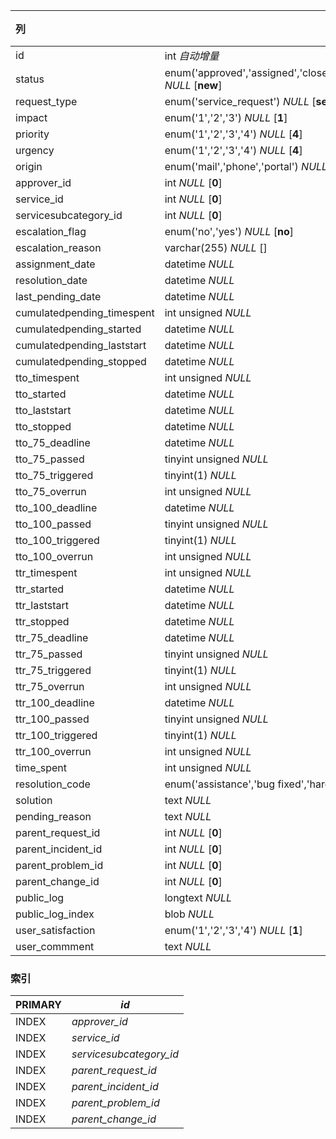 | 列                         | 类型                                                         | 注释 |
| :------------------------- | ------------------------------------------------------------ | ---- |
| id                         | int *自动增量*                                               |      |
| status                     | enum('approved','assigned','closed','escalated_tto','escalated_ttr','new','pending','rejected','resolved','waiting_for_approval') *NULL* [**new**] |      |
| request_type               | enum('service_request') *NULL* [**service_request**]         |      |
| impact                     | enum('1','2','3') *NULL* [**1**]                             |      |
| priority                   | enum('1','2','3','4') *NULL* [**4**]                         |      |
| urgency                    | enum('1','2','3','4') *NULL* [**4**]                         |      |
| origin                     | enum('mail','phone','portal') *NULL* [**phone**]             |      |
| approver_id                | int *NULL* [**0**]                                           |      |
| service_id                 | int *NULL* [**0**]                                           |      |
| servicesubcategory_id      | int *NULL* [**0**]                                           |      |
| escalation_flag            | enum('no','yes') *NULL* [**no**]                             |      |
| escalation_reason          | varchar(255) *NULL* []                                       |      |
| assignment_date            | datetime *NULL*                                              |      |
| resolution_date            | datetime *NULL*                                              |      |
| last_pending_date          | datetime *NULL*                                              |      |
| cumulatedpending_timespent | int unsigned *NULL*                                          |      |
| cumulatedpending_started   | datetime *NULL*                                              |      |
| cumulatedpending_laststart | datetime *NULL*                                              |      |
| cumulatedpending_stopped   | datetime *NULL*                                              |      |
| tto_timespent              | int unsigned *NULL*                                          |      |
| tto_started                | datetime *NULL*                                              |      |
| tto_laststart              | datetime *NULL*                                              |      |
| tto_stopped                | datetime *NULL*                                              |      |
| tto_75_deadline            | datetime *NULL*                                              |      |
| tto_75_passed              | tinyint unsigned *NULL*                                      |      |
| tto_75_triggered           | tinyint(1) *NULL*                                            |      |
| tto_75_overrun             | int unsigned *NULL*                                          |      |
| tto_100_deadline           | datetime *NULL*                                              |      |
| tto_100_passed             | tinyint unsigned *NULL*                                      |      |
| tto_100_triggered          | tinyint(1) *NULL*                                            |      |
| tto_100_overrun            | int unsigned *NULL*                                          |      |
| ttr_timespent              | int unsigned *NULL*                                          |      |
| ttr_started                | datetime *NULL*                                              |      |
| ttr_laststart              | datetime *NULL*                                              |      |
| ttr_stopped                | datetime *NULL*                                              |      |
| ttr_75_deadline            | datetime *NULL*                                              |      |
| ttr_75_passed              | tinyint unsigned *NULL*                                      |      |
| ttr_75_triggered           | tinyint(1) *NULL*                                            |      |
| ttr_75_overrun             | int unsigned *NULL*                                          |      |
| ttr_100_deadline           | datetime *NULL*                                              |      |
| ttr_100_passed             | tinyint unsigned *NULL*                                      |      |
| ttr_100_triggered          | tinyint(1) *NULL*                                            |      |
| ttr_100_overrun            | int unsigned *NULL*                                          |      |
| time_spent                 | int unsigned *NULL*                                          |      |
| resolution_code            | enum('assistance','bug fixed','hardware repair','other','software patch','system update','training') *NULL* [**assistance**] |      |
| solution                   | text *NULL*                                                  |      |
| pending_reason             | text *NULL*                                                  |      |
| parent_request_id          | int *NULL* [**0**]                                           |      |
| parent_incident_id         | int *NULL* [**0**]                                           |      |
| parent_problem_id          | int *NULL* [**0**]                                           |      |
| parent_change_id           | int *NULL* [**0**]                                           |      |
| public_log                 | longtext *NULL*                                              |      |
| public_log_index           | blob *NULL*                                                  |      |
| user_satisfaction          | enum('1','2','3','4') *NULL* [**1**]                         |      |
| user_commment              | text *NULL*                                                  |      |

### 索引

| PRIMARY | *id*                    |
| :------ | ----------------------- |
| INDEX   | *approver_id*           |
| INDEX   | *service_id*            |
| INDEX   | *servicesubcategory_id* |
| INDEX   | *parent_request_id*     |
| INDEX   | *parent_incident_id*    |
| INDEX   | *parent_problem_id*     |
| INDEX   | *parent_change_id*      |